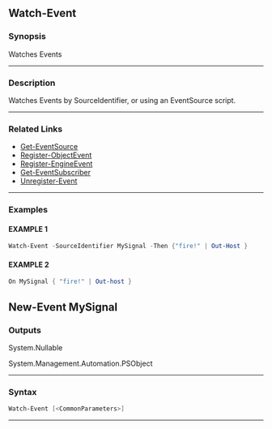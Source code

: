 
Watch-Event
-----------
### Synopsis
Watches Events

---
### Description

Watches Events by SourceIdentifier, or using an EventSource script.

---
### Related Links
* [Get-EventSource](Get-EventSource.md)
* [Register-ObjectEvent](https://docs.microsoft.com/powershell/module/Microsoft.PowerShell.Utility/Register-ObjectEvent)
* [Register-EngineEvent](https://docs.microsoft.com/powershell/module/Microsoft.PowerShell.Utility/Register-EngineEvent)
* [Get-EventSubscriber](https://docs.microsoft.com/powershell/module/Microsoft.PowerShell.Utility/Get-EventSubscriber)
* [Unregister-Event](https://docs.microsoft.com/powershell/module/Microsoft.PowerShell.Utility/Unregister-Event)
---
### Examples
#### EXAMPLE 1
```PowerShell
Watch-Event -SourceIdentifier MySignal -Then {"fire!" | Out-Host }
```

#### EXAMPLE 2
```PowerShell
On MySignal { "fire!" | Out-host }
```
New-Event MySignal
---
### Outputs
System.Nullable


System.Management.Automation.PSObject


---
### Syntax
```PowerShell
Watch-Event [<CommonParameters>]
```
---


